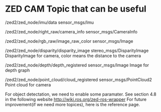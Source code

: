 # ZED CAM Topic that can be useful

/zed2/zed_node/imu/data                     sensor_msgs/Imu             

/zed2/zed_node/right_raw/camera_info        sensor_msgs/CameraInfo

/zed2/zed_node/rgb_raw/image_raw_color      sensor_msgs/Image

/zed2/zed_node/disparity/disparity_image    stereo_msgs/DisparityImage              DisparityImage for camera, color means the distance to the camera

/zed2/zed_node/depth/depth_registered       sensor_msgs/Image                       Image for depth graph 

/zed2/zed_node/point_cloud/cloud_registered sensor_msgs/PointCloud2                 Point cloud for camera

For object detectation, we need to enable some paramater. See section 4.8 in the following website
http://wiki.ros.org/zed-ros-wrapper For future improvement(if we need more topices), here is the reference page.